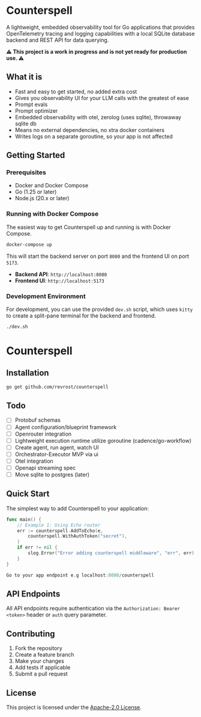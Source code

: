 # Counterspell

A lightweight, embedded observability tool for Go applications that provides OpenTelemetry tracing and logging capabilities with a local SQLite database backend and REST API for data querying.

**⚠️ This project is a work in progress and is not yet ready for production use. ⚠️**

## What it is

- Fast and easy to get started, no added extra cost
- Gives you observability UI for your LLM calls with the greatest of ease
- Prompt evals
- Prompt optimizer
- Embedded observability with otel, zerolog (uses sqlite), throwaway sqlite db
- Means no external dependencies, no xtra docker containers
- Writes logs on a separate goroutine, so your app is not affected

## Getting Started

### Prerequisites

- Docker and Docker Compose
- Go (1.25 or later)
- Node.js (20.x or later)

### Running with Docker Compose

The easiest way to get Counterspell up and running is with Docker Compose.

```bash
docker-compose up
```

This will start the backend server on port `8080` and the frontend UI on port `5173`.

- **Backend API**: `http://localhost:8080`
- **Frontend UI**: `http://localhost:5173`

### Development Environment

For development, you can use the provided `dev.sh` script, which uses `kitty` to create a split-pane terminal for the backend and frontend.

```bash
./dev.sh
```

# Counterspell

## Installation

```bash
go get github.com/revrost/counterspell
```

## Todo

- [ ] Protobuf schemas
- [ ] Agent configuration/blueprint framework
- [ ] Openrouter integration
- [ ] Lightweight execution runtime utilize goroutine (cadence/go-workflow)
- [ ] Create agent, run agent, watch UI
- [ ] Orchestrator-Executor MVP via ui
- [ ] Otel integration
- [ ] Openapi streaming spec
- [ ] Move sqlite to postgres (later)

## Quick Start

The simplest way to add Counterspell to your application:

```go
func main() {
	// Example 1: Using Echo router
	err := counterspell.AddToEcho(e,
		counterspell.WithAuthToken("secret"),
	)
	if err != nil {
		slog.Error("Error adding counterspell middleware", "err", err)
	}
}

Go to your app endpoint e.g localhost:8080/counterspell
```

## API Endpoints

All API endpoints require authentication via the `Authorization: Bearer <token>` header or `auth` query parameter.

## Contributing

1. Fork the repository
2. Create a feature branch
3. Make your changes
4. Add tests if applicable
5. Submit a pull request

## License

This project is licensed under the [Apache-2.0 License](LICENSE).
